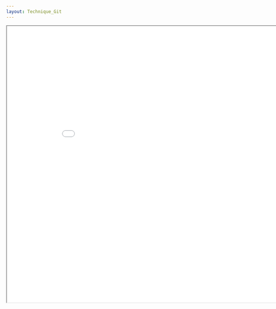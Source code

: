 ```yaml
---
layout: Technique_Git
---
```


<iframe src="/assets/Git.pdf" type="application/pdf" width="900" height="750"></iframe>


